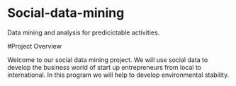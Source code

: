 # Social-data-mining
Data mining and analysis for predicictable activities.

#Project Overview

Welcome to our social data mining project. We will use social data to develop the business world of start up entrepreneurs from local to international. In this program we will help to develop environmental stability.
